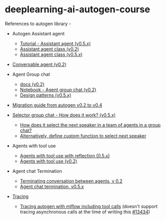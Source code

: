 # deeplearning-ai-autogen-course


References to autogen library -
* Autogen Assistant agent
    * [Tutorial - Assistant agent (v0.5.x)](https://microsoft.github.io/autogen/stable//user-guide/agentchat-user-guide/tutorial/agents.html#assistant-agent)
    * [Assistant agent class (v0.2)](https://microsoft.github.io/autogen/0.2/docs/reference/agentchat/assistant_agent/)
    * [Assistant agent class (v0.5.x)](https://microsoft.github.io/autogen/stable//reference/python/autogen_agentchat.agents.html#autogen_agentchat.agents.AssistantAgent)
* [Conversable agent (v0.2)](https://microsoft.github.io/autogen/0.2/docs/reference/agentchat/conversable_agent/)
* Agent Group chat
    * [docs (v0.2)](https://microsoft.github.io/autogen/0.2/docs/reference/agentchat/groupchat/)
    * [Notebook - Agent group chat (v0.2)](https://microsoft.github.io/autogen/0.2/docs/notebooks/agentchat_groupchat/)
    * [Design patterns (v0.5.x)](https://microsoft.github.io/autogen/stable//user-guide/core-user-guide/design-patterns/group-chat.html)
  
* [Migration guide from autogen v0.2 to v0.4](https://microsoft.github.io/autogen/stable//user-guide/agentchat-user-guide/migration-guide.html)
* [Selector group chat - How does it work? (v0.5.x)](https://microsoft.github.io/autogen/stable//user-guide/agentchat-user-guide/selector-group-chat.html#how-does-it-work)
    * [How does it select the next speaker in a team of agents in a group chat?](https://microsoft.github.io/autogen/stable//user-guide/agentchat-user-guide/selector-group-chat.html#selector-prompt)
    * [Alternatively, define custom function to select next speaker](https://microsoft.github.io/autogen/stable//user-guide/agentchat-user-guide/selector-group-chat.html#custom-selector-function)
* Agents with tool use
    * [Agents with tool use with reflection (0.5.x)](https://microsoft.github.io/autogen/stable//user-guide/agentchat-user-guide/selector-group-chat.html#agents)
    * [Agents with tool use (v0.2)](https://microsoft.github.io/autogen/0.2/docs/tutorial/tool-use/)
* Agent chat Termination
    * [Terminating conversation between agents, v 0.2](https://microsoft.github.io/autogen/0.2/docs/tutorial/chat-termination/)
    * [Agent chat termination, v0.5.x](https://microsoft.github.io/autogen/stable//user-guide/agentchat-user-guide/tutorial/termination.html)
* [Tracing](https://microsoft.github.io/autogen/stable//user-guide/agentchat-user-guide/tracing.html)
    * [Tracing autogen with mlflow including tool calls](https://mlflow.org/docs/latest/tracing/integrations/autogen) (doesn't support tracing asynchronous calls at the time of writing this [#13434](https://github.com/mlflow/mlflow/issues/13434))

  
